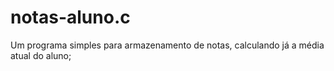 # notas-aluno.c
Um programa simples para armazenamento de notas, calculando já a média atual do aluno;
